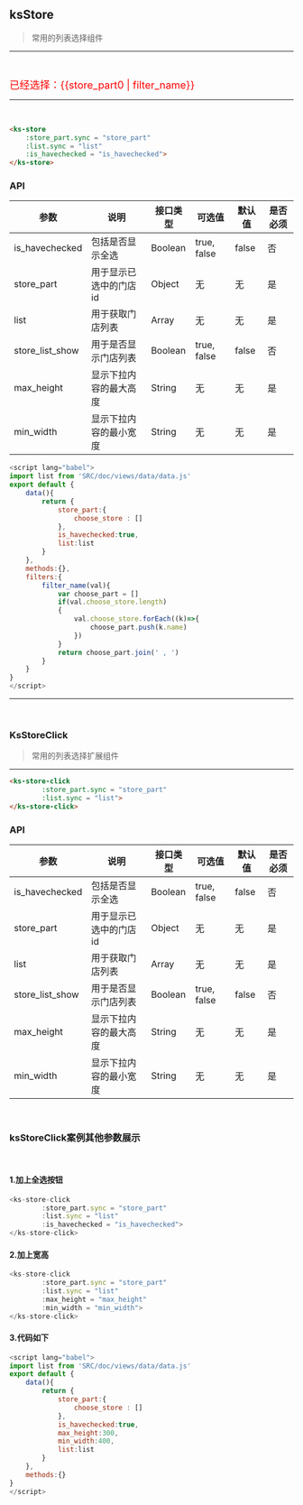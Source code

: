## ksStore

> 常用的列表选择组件

---

<ks-store
    :store_part.sync = "store_part0"
    :list.sync = "list"
    :is_havechecked = "is_havechecked">
</ks-store>

<br/>

<span style="color:red;font-size:18px">已经选择：{{store_part0 | filter_name}}</span>

-----

<br/>


```html
<ks-store
    :store_part.sync = "store_part"
    :list.sync = "list"
    :is_havechecked = "is_havechecked">
</ks-store>
```
### API
| 参数 | 说明 | 接口类型  | 可选值 | 默认值 | 是否必须 |
|------|-------|----------|---------|-------|--------|
| is_havechecked | 包括是否显示全选  | Boolean | true, false | false  | 否 |
| store_part | 用于显示已选中的门店id  | Object | 无 | 无 |是 |
| list | 用于获取门店列表  | Array | 无 | 无 |是 |
| store_list_show | 用于是否显示门店列表 | Boolean | true, false | false | 否 |
| max_height | 显示下拉内容的最大高度  | String | 无 | 无 |是 |
| min_width | 显示下拉内容的最小宽度  | String | 无 | 无 |是 |


```javascript
<script lang="babel">
import list from 'SRC/doc/views/data/data.js'
export default {
    data(){
        return {  
            store_part:{
                choose_store : []
            },
            is_havechecked:true,
            list:list
        }  
    },
    methods:{},
    filters:{
        filter_name(val){
            var choose_part = []
            if(val.choose_store.length)
            {
                val.choose_store.forEach((k)=>{
                    choose_part.push(k.name)
                })
            }
            return choose_part.join(' , ')
        }
    }
}
</script>
```


------

<br/>

### KsStoreClick
> 常用的列表选择扩展组件

-----

<ks-store-click
        :store_part.sync = "store_part1"
        :list.sync = "list">
</ks-store-click>

```html
<ks-store-click
        :store_part.sync = "store_part"
        :list.sync = "list">
</ks-store-click>
```
### API
| 参数 | 说明 | 接口类型  | 可选值 | 默认值 | 是否必须 |
|------|-------|----------|---------|-------|--------|
| is_havechecked | 包括是否显示全选  | Boolean | true, false | false  | 否 |
| store_part | 用于显示已选中的门店id  | Object | 无 | 无 |是 |
| list | 用于获取门店列表  | Array | 无 | 无 |是 |
| store_list_show | 用于是否显示门店列表 | Boolean | true, false | false | 否 |
| max_height | 显示下拉内容的最大高度  | String | 无 | 无 |是 |
| min_width | 显示下拉内容的最小宽度  | String | 无 | 无 |是 |

<br/>

### ksStoreClick案例其他参数展示

<br/>

#### 1.加上全选按钮
<div>
<ks-store-click
        :store_part.sync = "store_part2"
        :list.sync = "list"
        :is_havechecked = "is_havechecked">
</ks-store-click>
</div>

```javascript
<ks-store-click
        :store_part.sync = "store_part"
        :list.sync = "list"
        :is_havechecked = "is_havechecked">
</ks-store-click>
```

#### 2.加上宽高
<div>
<ks-store-click
        :store_part.sync = "store_part3"
        :list.sync = "list"
        :max_height = "max_height"
        :min_width = "min_width">
</ks-store-click>
</div>

```javascript
<ks-store-click
        :store_part.sync = "store_part"
        :list.sync = "list"
        :max_height = "max_height"
        :min_width = "min_width">
</ks-store-click>
```

#### 3.代码如下

```javascript
<script lang="babel">
import list from 'SRC/doc/views/data/data.js'
export default {
    data(){
        return {  
            store_part:{
                choose_store : []
            },
            is_havechecked:true,
            max_height:300,
            min_width:400,
            list:list
        }  
    },
    methods:{}
}
</script>
```
<script lang="babel">
import list from 'SRC/doc/views/data/data.js'
export default {
    data(){
        return {  
            store_part1:{
                choose_store : []
            },
            store_part2:{
                choose_store : []
            },
            store_part3:{
                choose_store : []
            },
            store_part0:{
                choose_store : []
            },
            is_havechecked:true,
            max_height:300,
            min_width:400,
            list:list
        }  
    },
    filters:{
        filter_name(val){
            var choose_part = []
            if(val.choose_store.length)
            {
                val.choose_store.forEach((k)=>{
                    choose_part.push(k.name)
                })
            }
            return choose_part.join(' , ')
        }
    },
    methods:{},
    ready(){
    }
}
</script>

